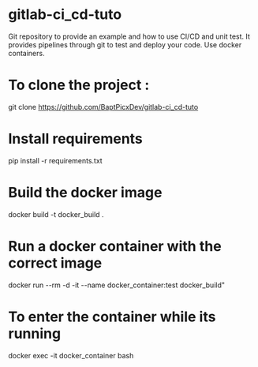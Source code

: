 # gitlab-ci_cd-tuto
Git repository to provide an example and how to use CI/CD and unit test. It provides pipelines through git to test and deploy your code. Use docker containers. 

# To clone the project :
git clone https://github.com/BaptPicxDev/gitlab-ci_cd-tuto

# Install requirements 
pip install -r requirements.txt

# Build the docker image
docker build -t docker_build .

# Run a docker container with the correct image
docker run --rm -d -it --name docker_container:test docker_build"

# To enter the container while its running
docker exec -it docker_container bash
